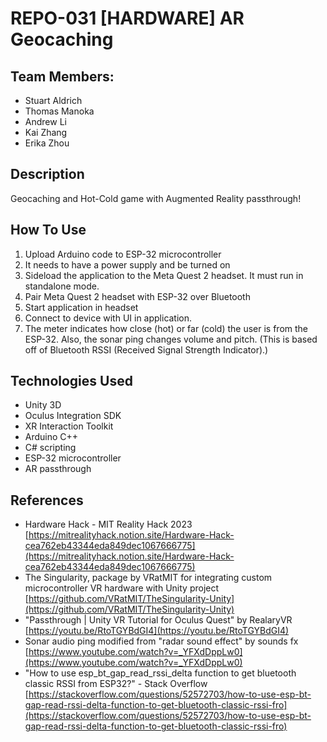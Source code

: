 # REPO-031 [HARDWARE] AR Geocaching

## Team Members:
- Stuart Aldrich
- Thomas Manoka
- Andrew Li
- Kai Zhang
- Erika Zhou

## Description
Geocaching and Hot-Cold game with Augmented Reality passthrough!

## How To Use
1. Upload Arduino code to ESP-32 microcontroller
2. It needs to have a power supply and be turned on
3. Sideload the application to the Meta Quest 2 headset. It must run in standalone mode.
4. Pair Meta Quest 2 headset with ESP-32 over Bluetooth
5. Start application in headset
6. Connect to device with UI in application.
7. The meter indicates how close (hot) or far (cold) the user is from the ESP-32. Also, the sonar ping changes volume and pitch. (This is based off of Bluetooth RSSI (Received Signal Strength Indicator).)

## Technologies Used
- Unity 3D
- Oculus Integration SDK
- XR Interaction Toolkit
- Arduino C++
- C# scripting
- ESP-32 microcontroller
- AR passthrough

## References
- Hardware Hack - MIT Reality Hack 2023 [https://mitrealityhack.notion.site/Hardware-Hack-cea762eb43344eda849dec1067666775](https://mitrealityhack.notion.site/Hardware-Hack-cea762eb43344eda849dec1067666775)
- The Singularity, package by VRatMIT for integrating custom microcontroller VR hardware with Unity project [https://github.com/VRatMIT/TheSingularity-Unity](https://github.com/VRatMIT/TheSingularity-Unity)
- "Passthrough | Unity VR Tutorial for Oculus Quest" by RealaryVR [https://youtu.be/RtoTGYBdGI4](https://youtu.be/RtoTGYBdGI4)
- Sonar audio ping modified from "radar sound effect" by sounds fx [https://www.youtube.com/watch?v=_YFXdDppLw0](https://www.youtube.com/watch?v=_YFXdDppLw0)
- "How to use esp_bt_gap_read_rssi_delta function to get bluetooth classic RSSI from ESP32?" - Stack Overflow [https://stackoverflow.com/questions/52572703/how-to-use-esp-bt-gap-read-rssi-delta-function-to-get-bluetooth-classic-rssi-fro](https://stackoverflow.com/questions/52572703/how-to-use-esp-bt-gap-read-rssi-delta-function-to-get-bluetooth-classic-rssi-fro)
